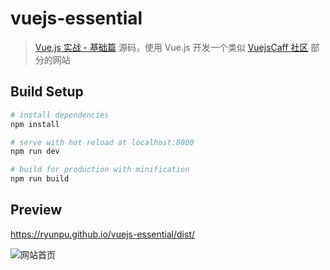 # vuejs-essential

> [Vue.js 实战 - 基础篇](https://vuejscaff.com/courses/vuejs-essential) 源码，使用 Vue.js 开发一个类似 [VuejsCaff 社区](https://vuejscaff.com/topics) 部分的网站

## Build Setup

``` bash
# install dependencies
npm install

# serve with hot reload at localhost:8080
npm run dev

# build for production with minification
npm run build
```

## Preview

https://ryunpu.github.io/vuejs-essential/dist/

![网站首页](https://user-images.githubusercontent.com/6168498/40305711-3ec06df0-5d2e-11e8-8cc0-58869c11afdb.png)
